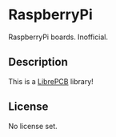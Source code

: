 # RaspberryPi
 
RaspberryPi boards. Inofficial.

## Description

This is a [LibrePCB](https://librepcb.org) library!


## License

No license set.
